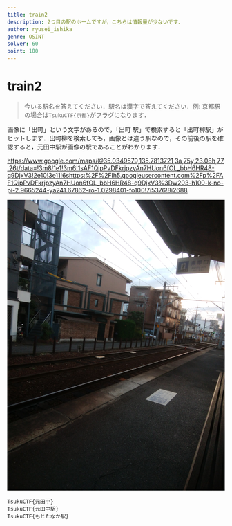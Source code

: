 ```yaml
---
title: train2
description: 2つ目の駅のホームですが，こちらは情報量が少ないです．
author: ryusei_ishika
genre: OSINT
solver: 60
point: 100
---
```


# train2

> 今いる駅名を答えてください．駅名は漢字で答えてください．例: 京都駅の場合は`TsukuCTF{京都}`がフラグになります．

画像に「出町」という文字があるので，「出町 駅」で検索すると「出町柳駅」がヒットします．出町柳を検索しても，画像とは違う駅なので，その前後の駅を確認すると，元田中駅が画像の駅であることがわかります．

https://www.google.com/maps/@35.0349579,135.7813721,3a,75y,23.08h,77.26t/data=!3m8!1e1!3m6!1sAF1QipPvDFkrjpzyAn7HUon6fOL_bbH6HR48-q9DjxV3!2e10!3e11!6shttps:%2F%2Flh5.googleusercontent.com%2Fp%2FAF1QipPvDFkrjpzyAn7HUon6fOL_bbH6HR48-q9DjxV3%3Dw203-h100-k-no-pi-2.9665244-ya241.67862-ro-1.0298401-fo100!7i5376!8i2688

![home.jpeg](./home.jpeg)

```txt
TsukuCTF{元田中}
TsukuCTF{元田中駅}
TsukuCTF{もとたなか駅}
```